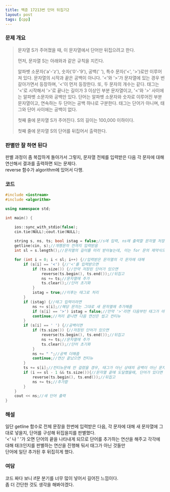 ```yaml
---
title: 백준 17213번 단어 뒤집기2
layout: post
tags: [cpp]
---
```

### 문제 개요
> 문자열 S가 주어졌을 때, 이 문자열에서 단어만 뒤집으려고 한다.  
> 
> 먼저, 문자열 S는 아래와과 같은 규칙을 지킨다.  
> 
> 알파벳 소문자('a'-'z'), 숫자('0'-'9'), 공백(' '), 특수 문자('<', '>')로만 이루어져 있다. 
> 문자열의 시작과 끝은 공백이 아니다.
> '<'와 '>'가 문자열에 있는 경우 번갈아가면서 등장하며, '<'이 먼저 등장한다. 또, 두 문자의 개수는 같다.
> 태그는 '<'로 시작해서 '>'로 끝나는 길이가 3 이상인 부분 문자열이고, '<'와 '>' 사이에는 알파벳 소문자와 공백만 있다. 단어는 알파벳 소문자와 숫자로 이루어진 부분 문자열이고, 연속하는 두 단어는 공백 하나로 구분한다. 태그는 단어가 아니며, 태그와 단어 사이에는 공백이 없다.  
> 
> 첫째 줄에 문자열 S가 주어진다. S의 길이는 100,000 이하이다.  
> 
> 첫째 줄에 문자열 S의 단어를 뒤집어서 출력한다.

### 판별만 잘 하면 된다
판별 과정이 좀 복잡하게 돌아가서 그렇지, 문자열 전체를 입력받은 다음 각 문자에 대해 연산해서 결과를 출력하면 되는 문제다.  
reverse 함수가 algorithm에 있어서 다행.
### 코드
```c++
#include <iostream>
#include <algorithm>

using namespace std;

int main() {

    ios::sync_with_stdio(false);
    cin.tie(NULL);cout.tie(NULL);
    
    string s, ns, ts; bool istag = false;//s에 입력, ns에 출력할 문자열 저장. ts는 뒤집어야 할 단어를 나타내는 임시 문자열. 태그인지를 구분하기 위한 istag.
    getline(cin, s);//개행문자 전까지 입력받음
    int sl = s.length();//문자열의 길이를 미리 받아놓는데, 이는 for 문의 제약식으로 걸 때 길이를 기준으로 걸면 돌 때마다 길이를 재연산해서 시간을 더 먹기 때문.

    for (int i = 0; i < sl; i++) {//입력받은 문자열의 각 문자에 대해
        if (s[i] == '<') {//'<'를 입력받으면
            if (ts.size()) {//만약 저장된 단어가 있으면
                reverse(ts.begin(), ts.end());//뒤집고
                ns += ts;//문자열에 추가
                ts.clear();//단어 초기화
            }
            istag = true;//이후는 태그로 처리
        }
        if (istag) {//태그 입력이라면
            ns += s[i];//해당 문자는 그대로 새 문자열에 추가해줌
            if (s[i] == '>') istag = false;//만약 '>'라면 다음부턴 태그가 아니니 istag를 false로
            continue;//처리 끝나면 다음 연산은 씹고 컨티뉴
        }
        if (s[i] == ' ') {//공백이면
            if (ts.size()) {//저장된 단어가 있으면
                reverse(ts.begin(), ts.end());//뒤집고
                ns += ts;//문자열에 추가
                ts.clear();//단어 초기화
            }
            ns += " ";//공백 더해줌
            continue;//연산 끝났으면 컨티뉴
        }
        ts += s[i];//컨티뉴문에 안 걸렸을 경우, 태그가 아닌 상태의 공백이 아닌 문자라는 뜻이므로 일단 새 단어에 1자씩 더해준다.
        if (i == sl - 1 && ts.size()){//문자열 끝에 도달했을때, 단어가 있다면
            reverse(ts.begin(), ts.end());//뒤집고
            ns += ts;//추가함
        }
    }
    cout << ns;//새 단어 출력
}
```
### 해설
일단 getline 함수로 전체 문장을 한번에 입력받은 다음, 각 문자에 대해 새 문자열에 그대로 넣을지, 단어를 구성해 뒤집을지를 판별했다.  
'<' 나 ' '가 오면 단어의 끝을 나타내게 되므로 단어를 추가하는 연산을 해주고 각각에 대해 태크인지를 판별하는 연산을 진행해 둬서 태그가 아닌 것들만  
단어에 일단 추가된 후 뒤집히게 했다.  
### 여담
코드 짜다 보니 if문 분기를 너무 많이 넣어서 길어진 느낌이다.  
좀 더 간단한 것도 생각을 해봐야겠다.
